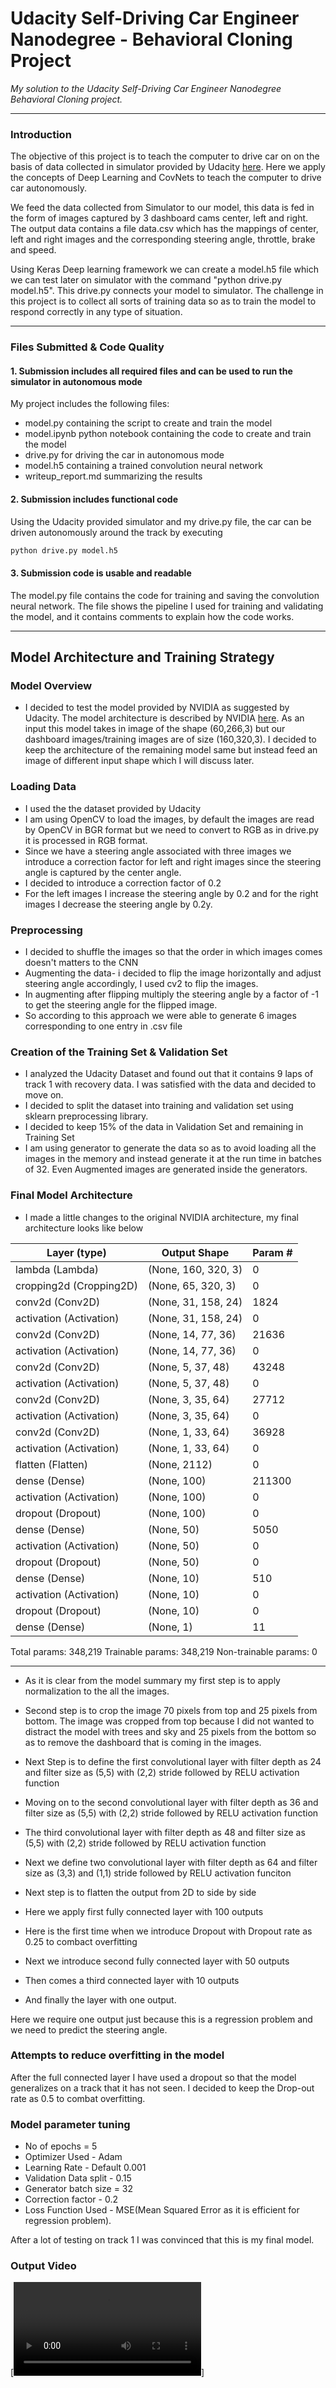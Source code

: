 
# Udacity Self-Driving Car Engineer Nanodegree - Behavioral Cloning Project

*My solution to the Udacity Self-Driving Car Engineer Nanodegree Behavioral Cloning project.*

---

### Introduction
The objective of this project is to teach the computer to drive car on on the basis of data collected in simulator provided by Udacity [here](.amazonaws.com/video.udacity-data.com/topher/2016/December/584f6edd_data/data.zip). Here we apply the concepts of Deep Learning and CovNets to teach the computer to drive car autonomously.

We feed the data collected from Simulator to our model, this data is fed in the form of images captured by 3 dashboard cams center, left and right. The output data contains a file data.csv which has the mappings of center, left and right images and the corresponding steering angle, throttle, brake and speed. 

Using Keras Deep learning framework we can create a model.h5 file which we can test later on simulator with the command "python drive.py model.h5". This drive.py connects your model to simulator. The challenge in this project is to collect all sorts of training data so as to train the model to respond correctly in any type of situation.

---

### Files Submitted & Code Quality

#### 1. Submission includes all required files and can be used to run the simulator in autonomous mode

My project includes the following files:
* model.py containing the script to create and train the model
* model.ipynb python notebook containing the code to create and train the model
* drive.py for driving the car in autonomous mode
* model.h5 containing a trained convolution neural network 
* writeup_report.md  summarizing the results

#### 2. Submission includes functional code

Using the Udacity provided simulator and my drive.py file, the car can be driven autonomously around the track by executing 
```sh
python drive.py model.h5
```

#### 3. Submission code is usable and readable

The model.py file contains the code for training and saving the convolution neural network. The file shows the pipeline I used for training and validating the model, and it contains comments to explain how the code works.

---

## Model Architecture and Training Strategy


###  Model Overview

* I decided to test the model provided by NVIDIA as suggested by Udacity. The model architecture is described by NVIDIA [here](https://images.nvidia.com/content/tegra/automotive/images/2016/solutions/pdf/end-to-end-dl-using-px.pdf). As an input this model takes in image of the shape (60,266,3) but our dashboard images/training images are of size (160,320,3). I decided to keep the architecture of the remaining model same but instead feed an image of different input shape which I will discuss later.


### Loading Data 

* I used the the dataset provided by Udacity
* I am using OpenCV to load the images, by default the images are read by OpenCV in BGR format but we need to convert to RGB as in drive.py it is processed in RGB format.
* Since we have a steering angle associated with three images we introduce a correction factor for left and right images since the steering angle is captured by the center angle.
* I decided to introduce a correction factor of 0.2
* For the left images I increase the steering angle by 0.2 and for the right images I decrease the steering angle by 0.2y.

### Preprocessing

* I decided to shuffle the images so that the order in which images comes doesn't matters to the CNN
* Augmenting the data- i decided to flip the image horizontally and adjust steering angle accordingly, I used cv2 to flip the images.
* In augmenting after flipping multiply the steering angle by a factor of -1 to get the steering angle for the flipped image.
* So according to this approach we were able to generate 6 images corresponding to one entry in .csv file


### Creation of the Training Set & Validation Set

* I analyzed the Udacity Dataset and found out that it contains 9 laps of track 1 with recovery data. I was satisfied with the data and decided to move on.
* I decided to split the dataset into training and validation set using sklearn preprocessing library.
* I decided to keep 15% of the data in Validation Set and remaining in Training Set
* I am using generator to generate the data so as to avoid loading all the images in the memory and instead generate it at the run time in batches of 32. Even Augmented images are generated inside the generators.

### Final Model Architecture

* I made a little changes to the original NVIDIA architecture, my final architecture looks like below

| Layer (type) | Output Shape | Param #  |
|--------------|---------------|--------------|
| lambda (Lambda)         | (None, 160, 320, 3) | 0    |
| cropping2d (Cropping2D) | (None, 65, 320, 3)  | 0    |
| conv2d (Conv2D)         | (None, 31, 158, 24) | 1824 |
| activation (Activation) | (None, 31, 158, 24) | 0    |
| conv2d (Conv2D)         | (None, 14, 77, 36)  | 21636|
| activation (Activation) | (None, 14, 77, 36)  | 0    |
| conv2d (Conv2D)         | (None, 5, 37, 48)   | 43248|
| activation (Activation) | (None, 5, 37, 48)   | 0    |
| conv2d (Conv2D)         | (None, 3, 35, 64)   | 27712|
| activation (Activation) | (None, 3, 35, 64)   | 0    |
| conv2d (Conv2D)         | (None, 1, 33, 64)   | 36928|
| activation (Activation) | (None, 1, 33, 64)   | 0    |
| flatten (Flatten)       | (None, 2112)        | 0    |
| dense (Dense)           | (None, 100)         | 211300|
| activation (Activation) | (None, 100)         | 0    |
| dropout (Dropout)       | (None, 100)         | 0    |
| dense (Dense)           | (None, 50)          | 5050|
| activation (Activation) | (None, 50)          | 0    |
| dropout (Dropout)       | (None, 50)          | 0    |
| dense (Dense)           | (None, 10)          | 510  |
| activation (Activation) | (None, 10)          | 0    |
| dropout (Dropout)       | (None, 10)          | 0    |
| dense (Dense)           | (None, 1)           | 11   |

Total params: 348,219
Trainable params: 348,219
Non-trainable params: 0
_________________________________________________________________


* As it is clear from the model summary my first step is to apply normalization to the all the images.
* Second step is to crop the image 70 pixels from top and 25 pixels from bottom. The image was cropped from top because I did not wanted to distract the model with trees and sky and 25 pixels from the bottom so as to remove the dashboard that is coming in the images.

* Next Step is to define the first convolutional layer with filter depth as 24 and filter size as (5,5) with (2,2) stride followed by RELU activation function
* Moving on to the second convolutional layer with filter depth as 36 and filter size as (5,5) with (2,2) stride followed by RELU activation function 
* The third convolutional layer with filter depth as 48 and filter size as (5,5) with (2,2) stride followed by RELU activation function
* Next we define two convolutional layer with filter depth as 64 and filter size as (3,3) and (1,1) stride followed by RELU activation funciton
* Next step is to flatten the output from 2D to side by side
* Here we apply first fully connected layer with 100 outputs
* Here is the first time when we introduce Dropout with Dropout rate as 0.25 to combact overfitting
* Next we introduce second fully connected layer with 50 outputs
* Then comes a third connected layer with 10 outputs
* And finally the layer with one output.

Here we require one output just because this is a regression problem and we need to predict the steering angle.


### Attempts to reduce overfitting in the model
After the full connected layer I have used a dropout so that the model generalizes on a track that it has not seen. I decided to keep the Drop-out rate as 0.5 to combat overfitting.

### Model parameter tuning

* No of epochs = 5
* Optimizer Used - Adam
* Learning Rate - Default 0.001
* Validation Data split - 0.15
* Generator batch size = 32
* Correction factor - 0.2
* Loss Function Used - MSE(Mean Squared Error as it is efficient for regression problem).

After a lot of testing on track 1 I was convinced that this is my final model.

### Output Video
[![Click on Video to watch it on](./run1.mp4)]